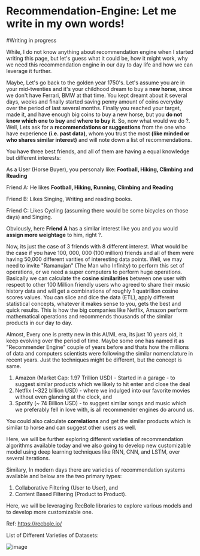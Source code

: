 # Recommendation-Engine: Let me write in my own words!

#Writing in progress

While, I do not know anything about recommendation engine when I started writing this page, but let's guess what it could be, how it might work, why we need this recommendation engine in our day to day life and how we can leverage it further. 

Maybe, Let's go back to the golden year 1750's. Let's assume you are in your mid-twenties and it's your childhood dream to buy a **new horse**, since we don't have Ferrari, BMW at that time. You kept dreamt about it several days, weeks and finally started saving penny amount of coins everyday over the period of last several months. Finally you reached your target, made it, and have enough big coins to buy a new horse, but you **do not know which one to buy** and **where to buy it**. So, now what would we do ?. Well, Lets ask for a **recommendations or suggestions** from the one who have experience **(i.e. past data)**, whom you trust the most **(like minded or who shares similar interest)** and will note down a list of recommendations. 

You have three best friends, and all of them are having a equal knowledge but different interests:

As a User (Horse Buyer), you personaly like: **Football, Hiking, Climbing and Reading**

Friend A: He likes **Football, Hiking, Running, Climbing and Reading**

Friend B: Likes Singing, Writing and reading books.

Friend C: Likes Cycling (assuming there would be some bicycles on those days) and Singing.  

Obviously, here **Friend A** has a similar interest like you and you would **assign more weightage** to him, right ?.

Now, its just the case of 3 friends with 8 different interest. What would be the case if you have 100, 000, 000 (100 million) friends and all of them were having 50,000 different varities of interesting data points. Well, we may need to invite "Ramanujan" (The Man who Infinity) to perform this set of operations, or we need a super computers to perform huge operations. Basically we can calculate the **cosine similarities** between one user with respect to other 100 Million friendly users who agreed to share their music history data and will get a combinations of roughly 1 quatrillion cosine scores values.  You can slice and dice the data (ETL), apply different statistical concepts, whatever it makes sense to you, gets the best and quick results. This is how the big companies like Netflix, Amazon perform mathematical operations and recommends thousands of the similar products in our day to day. 

Almost, Every one is pretty new in this AI/ML era, its just 10 years old, it keep evolving over the period of time. Maybe some one has named it as "Recommender Engine" couple of years before and thats how the millions of data and computers scientists were following the similar nomenclature in recent years. Just the techniques might be different, but the concept is same. 

 1. Amazon (Market Cap: 1.97 Trillion USD) - Started in a garage - to suggest similar products which we likely to hit enter and close the deal
 2. Netflix (~322 billion USD) - where we indulged into our favorite movies without even glancing at the clock, and
 3. Spotify (~ 74 Billion USD) - to suggest similar songs and music which we preferably fell in love with, is all recommender engines do around us. 

You could also calculate **correlations** and get the similar products which is similar to horse and can suggest other users as well. 

Here, we will be further exploring different varieties of recommendation algorithms available today and we also going to develop new customizable model using deep learning techniques like RNN, CNN, and LSTM, over several iterations.

Similary, In modern days there are varieties of recommendation systems available and below are the two primary types:
1. Collaborative Filtering (User to User), and
2. Content Based Filtering (Product to Product).

Here, we will be leveraging RecBole libraries to explore various models and to develop more customizable one. 

Ref: https://recbole.io/

List of Different Varieties of Datasets:

![image](https://github.com/user-attachments/assets/e842adf0-6eaa-48b7-9ffa-68312db0788e)

